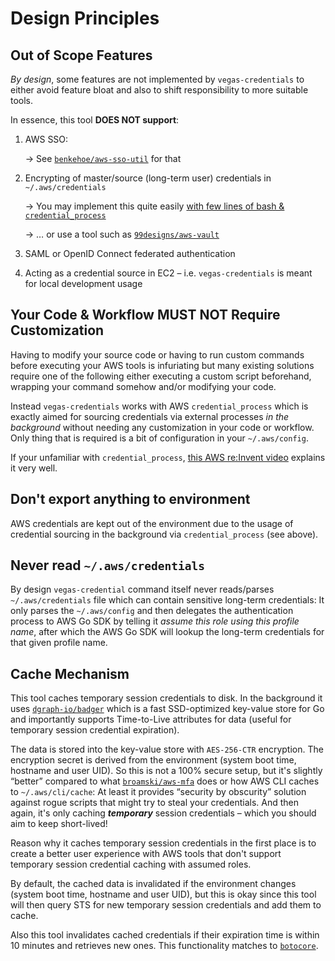 # Design Principles

## Out of Scope Features

_By design_, some features are not implemented by `vegas-credentials` to either avoid feature bloat and also to shift responsibility to more suitable tools.

In essence, this tool **DOES NOT support**:

1. AWS SSO:

    → See [`benkehoe/aws-sso-util`](https://github.com/benkehoe/aws-sso-util) for that

2. Encrypting of master/source (long-term user) credentials in `~/.aws/credentials`

    → You may implement this quite easily [with few lines of bash & `credential_process`](https://www.youtube.com/watch?v=W8IyScUGuGI&t=1260s)

    → … or use a tool such as [`99designs/aws-vault`](https://github.com/99designs/aws-vault)

3. SAML or OpenID Connect federated authentication

4. Acting as a credential source in EC2 – i.e. `vegas-credentials` is meant for local development usage


## Your Code & Workflow MUST NOT Require Customization

Having to modify your source code or having to run custom commands before executing your AWS tools is infuriating but many existing solutions require one of the following either executing a custom script beforehand, wrapping your command somehow and/or modifying your code.

Instead `vegas-credentials` works with AWS `credential_process` which is exactly aimed for sourcing credentials via external processes _in the background_ without needing any customization in your code or workflow. Only thing that is required is a bit of configuration in your `~/.aws/config`.

If your unfamiliar with `credential_process`, [this AWS re:Invent video](https://www.youtube.com/watch?v=W8IyScUGuGI&t=1260s) explains it very well.

## Don't export anything to environment

AWS credentials are kept out of the environment due to the usage of credential sourcing in the background via `credential_process` (see above).

## Never read `~/.aws/credentials`

By design `vegas-credential` command itself never reads/parses `~/.aws/credentials` file which can contain sensitive long-term credentials: It only parses the `~/.aws/config` and then delegates the authentication process to AWS Go SDK by telling it _assume this role using this profile name_, after which the AWS Go SDK will lookup the long-term credentials for that given profile name.

## Cache Mechanism

This tool caches temporary session credentials to disk. In the background it uses [`dgraph-io/badger`](https://github.com/dgraph-io/badger/) which is a fast SSD-optimized key-value store for Go and importantly supports Time-to-Live attributes for data (useful for temporary session credential expiration).

The data is stored into the key-value store with `AES-256-CTR` encryption. The encryption secret is derived from the environment (system boot time, hostname and user UID). So this is not a 100% secure setup, but it's slightly “better” compared to what [`broamski/aws-mfa`](https://github.com/broamski/aws-mfa) does or how AWS CLI caches to `~/.aws/cli/cache`: At least it provides “security by obscurity” solution against rogue scripts that might try to steal your credentials. And then again, it's only caching **_temporary_** session credentials – which you should aim to keep short-lived!

Reason why it caches temporary session credentials in the first place is to create a better user experience with AWS tools that don't support temporary session credential caching with assumed roles.

By default, the cached data is invalidated if the environment changes (system boot time, hostname and user UID), but this is okay since this tool will then query STS for new temporary session credentials and add them to cache.

Also this tool invalidates cached credentials if their expiration time is within 10 minutes and retrieves new ones. This functionality matches to [`botocore`](https://github.com/boto/botocore/blob/221ffa67a567df99ee78d7ae308c0e12d7eeeea7/botocore/credentials.py#L350-L355).
